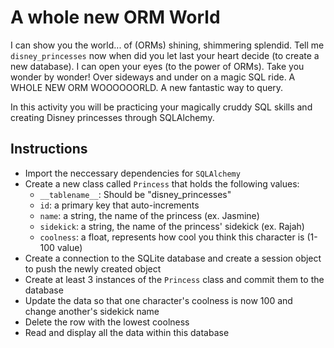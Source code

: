 # A whole new ORM World

I can show you the world... of (ORMs) shining, shimmering splendid. Tell me `disney_princesses` now when did you let last your heart decide (to create a new database). I can open your eyes (to the power of ORMs). Take you wonder by wonder! Over sideways and under on a magic SQL ride. A WHOLE NEW ORM WOOOOOORLD. A new fantastic way to query.

In this activity you will be practicing your magically cruddy SQL skills and creating Disney princesses through SQLAlchemy.

## Instructions

* Import the neccessary dependencies for `SQLAlchemy`
* Create a new class called `Princess` that holds the following values:
    * `__tablename__`: Should be "disney_princesses"
    * `id`: a primary key that auto-increments
    * `name`: a string, the name of the princess (ex. Jasmine)
    * `sidekick`: a string, the name of the princess' sidekick (ex. Rajah)
    * `coolness`: a float, represents how cool you think this character is (1-100 value)
* Create a connection to the SQLite database and create a session object to push the newly created object
* Create at least 3 instances of the `Princess` class and commit them to the database
* Update the data so that one character's coolness is now 100 and change another's sidekick name
* Delete the row with the lowest coolness
* Read and display all the data within this database